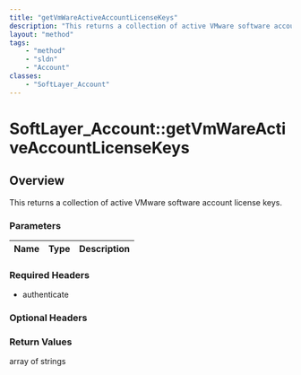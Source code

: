 ```yaml
---
title: "getVmWareActiveAccountLicenseKeys"
description: "This returns a collection of active VMware software account license keys."
layout: "method"
tags:
    - "method"
    - "sldn"
    - "Account"
classes:
    - "SoftLayer_Account"
---
```

# SoftLayer_Account::getVmWareActiveAccountLicenseKeys
## Overview 
This returns a collection of active VMware software account license keys.

### Parameters 
|Name | Type | Description |
| --- | --- | --- |


### Required Headers
* authenticate

### Optional Headers

### Return Values
array of strings

